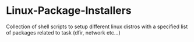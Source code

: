 # Linux-Package-Installers
Collection of shell scripts to setup different linux distros with a specified list of packages related to task (dfir, network etc...)
